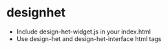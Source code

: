 # designhet

* Include design-het-widget.js in your index.html
* Use design-het and design-het-interface html tags
